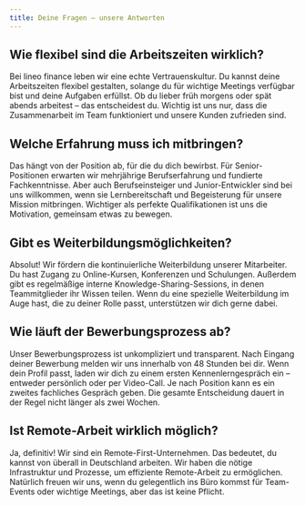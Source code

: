 ```yaml
---
title: Deine Fragen – unsere Antworten
---
```


## Wie flexibel sind die Arbeitszeiten wirklich?

Bei lineo finance leben wir eine echte Vertrauenskultur. Du kannst deine Arbeitszeiten flexibel gestalten, solange du für wichtige Meetings verfügbar bist und deine Aufgaben erfüllst. Ob du lieber früh morgens oder spät abends arbeitest – das entscheidest du. Wichtig ist uns nur, dass die Zusammenarbeit im Team funktioniert und unsere Kunden zufrieden sind.

## Welche Erfahrung muss ich mitbringen?

Das hängt von der Position ab, für die du dich bewirbst. Für Senior-Positionen erwarten wir mehrjährige Berufserfahrung und fundierte Fachkenntnisse. Aber auch Berufseinsteiger und Junior-Entwickler sind bei uns willkommen, wenn sie Lernbereitschaft und Begeisterung für unsere Mission mitbringen. Wichtiger als perfekte Qualifikationen ist uns die Motivation, gemeinsam etwas zu bewegen.

## Gibt es Weiterbildungsmöglichkeiten?

Absolut! Wir fördern die kontinuierliche Weiterbildung unserer Mitarbeiter. Du hast Zugang zu Online-Kursen, Konferenzen und Schulungen. Außerdem gibt es regelmäßige interne Knowledge-Sharing-Sessions, in denen Teammitglieder ihr Wissen teilen. Wenn du eine spezielle Weiterbildung im Auge hast, die zu deiner Rolle passt, unterstützen wir dich gerne dabei.

## Wie läuft der Bewerbungsprozess ab?

Unser Bewerbungsprozess ist unkompliziert und transparent. Nach Eingang deiner Bewerbung melden wir uns innerhalb von 48 Stunden bei dir. Wenn dein Profil passt, laden wir dich zu einem ersten Kennenlerngespräch ein – entweder persönlich oder per Video-Call. Je nach Position kann es ein zweites fachliches Gespräch geben. Die gesamte Entscheidung dauert in der Regel nicht länger als zwei Wochen.

## Ist Remote-Arbeit wirklich möglich?

Ja, definitiv! Wir sind ein Remote-First-Unternehmen. Das bedeutet, du kannst von überall in Deutschland arbeiten. Wir haben die nötige Infrastruktur und Prozesse, um effiziente Remote-Arbeit zu ermöglichen. Natürlich freuen wir uns, wenn du gelegentlich ins Büro kommst für Team-Events oder wichtige Meetings, aber das ist keine Pflicht.